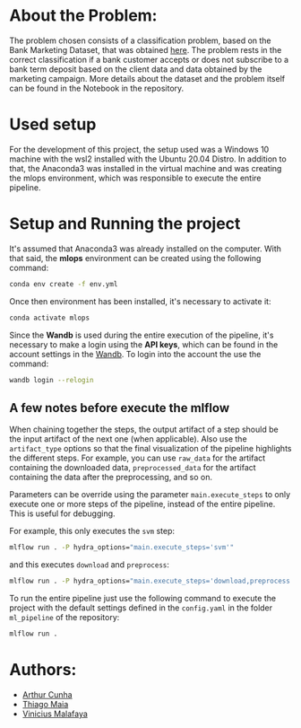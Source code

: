 # About the Problem:

The problem chosen consists of a classification problem, based on the Bank Marketing Dataset, that was obtained [here](https://archive.ics.uci.edu/ml/datasets/bank+marketing). The problem rests in the correct classification if a bank customer accepts or does not subscribe to a bank term deposit based on the client data and data obtained by the marketing campaign. More details about the dataset and the problem itself can be found in the Notebook in the repository.


# Used setup

For the development of this project, the setup used was a Windows 10 machine with the wsl2 installed with the Ubuntu 20.04 Distro. In addition to that, the Anaconda3 was installed in the virtual machine and was creating the mlops environment, which was responsible to execute the entire pipeline.

# Setup and Running the project

It's assumed that Anaconda3 was already installed on the computer. With that said, the **mlops** environment can be created using the following command:

```bash
conda env create -f env.yml
```

Once then environment has been installed, it's necessary to activate it:

```bash
conda activate mlops
```

Since the **Wandb** is used during the entire execution of the pipeline, it's necessary to make a login using the **API keys**, which can be found in the account settings in the [Wandb](https://wandb.ai/). To login into the account the use the command:

```bash
wandb login --relogin
```

## A few notes before execute the mlflow

 When chaining together the steps, the output artifact of a step should be the input artifact
  of the next one (when applicable). Also use the ``artifact_type`` options so that the final
  visualization of the pipeline highlights the different steps. For example, you can use
  ``raw_data`` for the artifact containing the downloaded data, ``preprocessed_data`` for the
  artifact containing the data after the preprocessing, and so on.
  
 Parameters can be override using the parameter ``main.execute_steps`` to only execute one or
  more steps of the pipeline, instead of the entire pipeline. This is useful for debugging. 

  For example, this only executes the ``svm`` step:

  ```bash
  mlflow run . -P hydra_options="main.execute_steps='svm'"
  ```
  and this executes ``download`` and ``preprocess``:

  ```bash
  mlflow run . -P hydra_options="main.execute_steps='download,preprocess'"
  ```


 To run the entire pipeline just use the following command to execute the project with the default settings defined in the ``config.yaml`` in the folder ``ml_pipeline`` of the repository:


  ```bash
  mlflow run . 
  ```

# Authors:
- [Arthur Cunha](https://github.com/arthurfpcl22)
- [Thiago Maia](https://github.com/thiagomaiasouto)
- [Vinicius Malafaya](https://github.com/malafaya9)